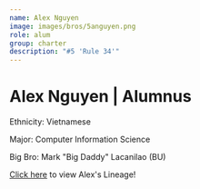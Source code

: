 ```yaml
---
name: Alex Nguyen
image: images/bros/5anguyen.png
role: alum
group: charter
description: "#5 'Rule 34'"
---
```


# Alex Nguyen | Alumnus
Ethnicity: Vietnamese

Major: Computer Information Science

Big Bro: Mark "Big Daddy" Lacanilao (BU)

[Click here](/ujis/5anguyen/) to view Alex's Lineage!
